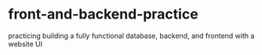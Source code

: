 # front-and-backend-practice
practicing building a fully functional database, backend, and frontend with a website UI
